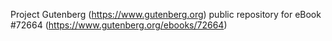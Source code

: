 Project Gutenberg (https://www.gutenberg.org) public repository
for eBook #72664 (https://www.gutenberg.org/ebooks/72664)
